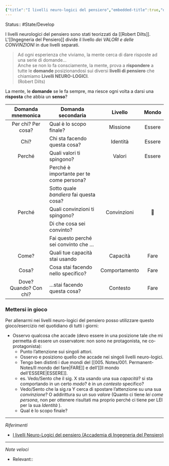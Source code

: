 ```yaml
---
{"title":"I livelli neuro-logici del pensiero","embedded-title":true,"date":"2022-03-04","url":"https://gabrielepagnini.com/lessons/i-livelli-neuro-logici-di-pensiero/","dg-publish":true,"cssclass":null,"tags":["Ingegneria-del-Pensiero","Gabriele-Pagnini"],"aliases":["livelli neuro-logici","neuro-logico"],"permalink":"/005-notes/001-permanent-notes/i-livelli-neuro-logici-del-pensiero/"}
---
```

Status:: #State/Develop

I livelli neurologici del pensiero sono stati teorizzati da [[Robert Dilts]].
L'[[Ingegneria del Pensiero]] divide il livello *dei VALORI e delle CONVINZIONI* in due livelli separati.

>Ad ogni esperienza che viviamo, la mente cerca di dare risposte ad una serie di domande…  
Anche se non lo fa consciamente, la mente, prova a **rispondere** a tutte le **domande** posizionandosi sui diversi **livelli di pensiero** che chiamiamo **Livelli NEURO-LOGICI**.  
(Robert Dilts)

La mente, le **domande** se le fa sempre, ma riesce ogni volta a darsi una **risposta** che abbia un **senso**?

|   Domanda mnemonica    | Domanda secondaria                       |    Livello    | Mondo  |
|:----------------------:| ---------------------------------------- |:-------------:|:------:|
|   Per chi? Per cosa?   | Qual è lo scopo finale?                  |   Missione    | Essere |
|          Chi?          | Chi sta facendo questa cosa?             |   Identità    | Essere |
|         Perché         | Quali valori ti spingono?                |    Valori     | Essere |
|                        | Perché è importante per te come persona? |               |        |
|                        | Sotto quale *bandiera* fai questa cosa?  |               |        |
|         Perché         | Quali convinzioni ti spingono?           |  Convinzioni  |   🌉   |
|                        | Di che cosa sei convinto?                |               |        |
|                        | Fai questo perché sei convinto che …     |               |        |
|         Come?          | Quali tue capacità stai usando           |   Capacità    |  Fare  |
|         Cosa?          | Cosa stai facendo nello specifico?       | Comportamento |  Fare  |
| Dove? Quando? Con chi? | …stai facendo questa cosa?               |   Contesto    |  Fare  |

### Mettersi in gioco

Per allenarmi nei livelli neuro-logici del pensiero posso utilizzare questo gioco/esercizio nel quotidiano di tutti i giorni:

* Osservo qualcosa che accade (devo essere in una posizione tale che mi permetta di essere un osservatore: non sono ne protagonista, ne co-protagonista):
	* Punto l’attenzione sui singoli attori.
	* Osservo e posiziono quello che accade nei singoli livelli neuro-logici.
	* Tengo ben distinti i due mondi del [[005. Notes/001. Permanent-Notes/Il mondo del fare|FARE]] e dell’[[Il mondo dell'ESSERE|ESSERE]].
	* es. Vedo/Sento che il sig. X sta usando una sua *capacità*? si sta comportando in un certo *modo*? è in un *contesto* specifico?
	* Vedo/Sento che la sig.ra Y cerca di spostare l’attenzione su una sua *convinzione*? O addirittura su un suo *valore* (Quanto ci tiene *lei come persona*, non per ottenere risultati ma proprio perché ci tiene per LEI per la sua *Identità* ).
	* Qual è lo scopo finale?

---
*Riferimenti*
- [I livelli Neuro-Logici del pensiero (Accademia di Ingegneria del Pensiero)](https://gabrielepagnini.com/lessons/i-livelli-neuro-logici-di-pensiero/)

---
*Note veloci*
- Relevant:: 
